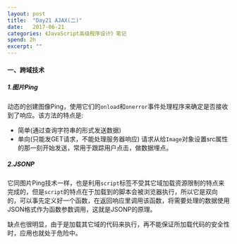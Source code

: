 ```yaml
---
layout: post
title:  "Day21 AJAX(二)"
date:   2017-06-21
categories: 《JavaScript高级程序设计》笔记
spend: 2h
excerpt: ""
---
```

#### 一、跨域技术
##### 1.图片Ping
动态的创建图像Ping，使用它们的`onload`和`onerror`事件处理程序来确定是否接收到了响应。该方法的特点是:
* 简单(通过查询字符串的形式发送数据)
* 单向(只能发GET请求，不能处理服务器响应)
请求从给`Image`对象设置src属性的那一刻开始发送，常用于跟踪用户点击，做数据埋点。

##### 2.JSONP
它同图片Ping技术一样，也是利用`script`标签不受其它域加载资源限制的特点来完成的，但是`script`的特点在于加载到的脚本会被浏览器执行，所以它是双向的，可以事先定义好一个函数，在返回响应里调用该函数，将需要处理的数据使用JSON格式作为函数参数调用，这就是JSONP的原理。  

缺点也很明显，由于是加载其它域的代码来执行，再不能保证所加载代码的安全性时，应用也就处于危险中。

